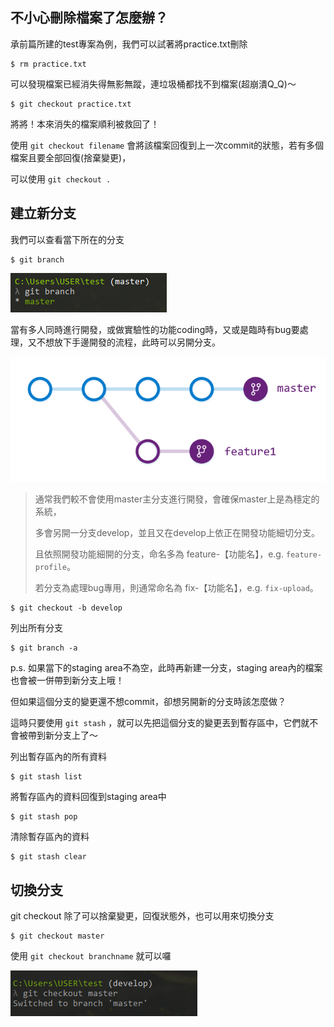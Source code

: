## 不小心刪除檔案了怎麼辦？

承前篇所建的test專案為例，我們可以試著將practice.txt刪除

```
$ rm practice.txt
```

可以發現檔案已經消失得無影無蹤，連垃圾桶都找不到檔案\(超崩潰Q\_Q\)～

```
$ git checkout practice.txt
```

將將！本來消失的檔案順利被救回了！

使用 `git checkout filename` 會將該檔案回復到上一次commit的狀態，若有多個檔案且要全部回復\(捨棄變更\)，

可以使用 `git checkout .`

## 建立新分支

我們可以查看當下所在的分支

```
$ git branch
```

![](/assets/11.png)

當有多人同時進行開發，或做實驗性的功能coding時，又或是臨時有bug要處理，又不想放下手邊開發的流程，此時可以另開分支。

![](/assets/12.png)

> 通常我們較不會使用master主分支進行開發，會確保master上是為穩定的系統，
>
> 多會另開一分支develop，並且又在develop上依正在開發功能細切分支。
>
> 且依照開發功能細開的分支，命名多為 feature-【功能名】，e.g. `feature-profile`。
>
> 若分支為處理bug專用，則通常命名為 fix-【功能名】，e.g. `fix-upload`。

```
$ git checkout -b develop
```

列出所有分支

```
$ git branch -a
```

p.s. 如果當下的staging area不為空，此時再新建一分支，staging area內的檔案也會被一併帶到新分支上哦！

但如果這個分支的變更還不想commit，卻想另開新的分支時該怎麼做？

這時只要使用 `git stash` ，就可以先把這個分支的變更丟到暫存區中，它們就不會被帶到新分支上了～

列出暫存區內的所有資料

```
$ git stash list
```

將暫存區內的資料回復到staging area中

```
$ git stash pop
```

清除暫存區內的資料

```
$ git stash clear
```

## 切換分支

git checkout 除了可以捨棄變更，回復狀態外，也可以用來切換分支

```
$ git checkout master
```

使用 `git checkout branchname` 就可以囉

![](/assets/14.png)

